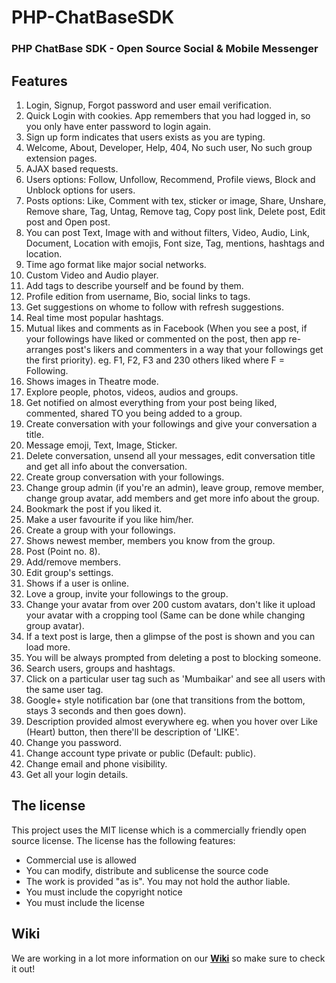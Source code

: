 # PHP-ChatBaseSDK
### PHP ChatBase SDK - Open Source Social &amp; Mobile Messenger

## Features
1. Login, Signup, Forgot password and user email verification.
2. Quick Login with cookies. App remembers that you had logged in, so you only have enter password to login again.
3. Sign up form indicates that users exists as you are typing.
4. Welcome, About, Developer, Help, 404, No such user, No such group extension pages.
5. AJAX based requests.
6. Users options: Follow, Unfollow, Recommend, Profile views, Block and Unblock options for users.
7. Posts options: Like, Comment with tex, sticker or image, Share, Unshare, Remove share, Tag, Untag, Remove tag, Copy post link, Delete post, Edit post and Open post.
8. You can post Text, Image with and without filters, Video, Audio, Link, Document, Location with emojis, Font size, Tag, mentions, hashtags and location.
9. Time ago format like major social networks.
10. Custom Video and Audio player.
11. Add tags to describe yourself and be found by them.
12. Profile edition from username, Bio, social links to tags.
13. Get suggestions on whome to follow with refresh suggestions.
14. Real time most popular hashtags.
15. Mutual likes and comments as in Facebook (When you see a post, if your followings have liked or commented on the post, then app re-arranges post's likers and commenters in a way that your followings get the first priority).
eg. F1, F2, F3 and 230 others liked where F = Following.
16. Shows images in Theatre mode.
17. Explore people, photos, videos, audios and groups.
18. Get notified on almost everything from your post being liked, commented, shared TO you being added to a group.
19. Create conversation with your followings and give your conversation a title.
20. Message emoji, Text, Image, Sticker.
21. Delete conversation, unsend all your messages, edit conversation title and get all info about the conversation.
22. Create group conversation with your followings.
23. Change group admin (if you're an admin), leave group, remove member, change group avatar, add members and get more info about the group.
24. Bookmark the post if you liked it.
25. Make a user favourite if you like him/her.
26. Create a group with your followings.
27. Shows newest member, members you know from the group.
28. Post (Point no. 8).
29. Add/remove members.
30. Edit group's settings.
31. Shows if a user is online.
32. Love a group, invite your followings to the group.
33. Change your avatar from over 200 custom avatars, don't like it upload your avatar with a cropping tool (Same can be done while changing group avatar).
34. If a text post is large, then a glimpse of the post is shown and you can load more.
35. You will be always prompted from deleting a post to blocking someone.
36. Search users, groups and hashtags.
37. Click on a particular user tag such as 'Mumbaikar' and see all users with the same user tag.
38. Google+ style notification bar (one that transitions from the bottom, stays 3 seconds and then goes down).
39. Description provided almost everywhere eg. when you hover over Like (Heart) button, then there'll be description of 'LIKE'.
40. Change you password.
41. Change account type private or public (Default: public).
42. Change email and phone visibility.
43. Get all your login details.

## The license
This project uses the MIT license which is a commercially friendly open source license. The license has the following features:

+ Commercial use is allowed
+ You can modify, distribute and sublicense the source code
+ The work is provided "as is". You may not hold the author liable.
+ You must include the copyright notice
+ You must include the license 

## Wiki
We are working in a lot more information on our [**Wiki**](https://github.com/ChatBaseSDK/PHP-ChatBaseSDK/wiki) so make sure to check it out! 
